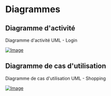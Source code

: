 # Diagrammes 

## Diagramme d'activité 

Diagramme d'activité UML - Login

[![Image](https://i.goopics.net/z9dov4.png)](https://goopics.net/i/z9dov4)

## Diagramme de cas d'utilisation

Diagramme de cas d'utilisation UML - Shopping

[![Image](https://i.goopics.net/l8nlfw.jpg)](https://goopics.net/i/l8nlfw)